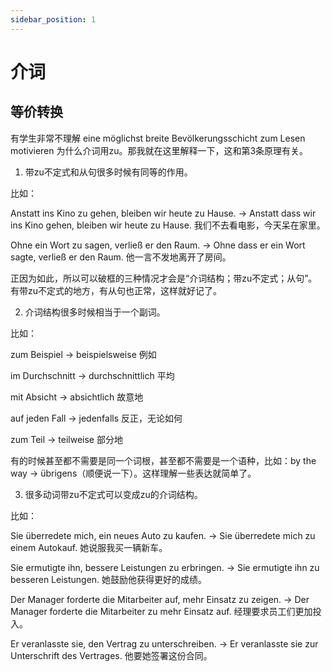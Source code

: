 ```yaml
---
sidebar_position: 1
---
```


# 介词



## 等价转换

有学生非常不理解 eine möglichst breite Bevölkerungsschicht zum Lesen motivieren 为什么介词用zu。那我就在这里解释一下，这和第3条原理有关。

1. 带zu不定式和从句很多时候有同等的作用。

比如：

Anstatt ins Kino zu gehen, bleiben wir heute zu Hause. → Anstatt dass wir ins Kino gehen, bleiben wir heute zu Hause. 我们不去看电影，今天呆在家里。

Ohne ein Wort zu sagen, verließ er den Raum. → Ohne dass er ein Wort sagte, verließ er den Raum. 他一言不发地离开了房间。

正因为如此，所以可以破框的三种情况才会是“介词结构；带zu不定式；从句”。有带zu不定式的地方，有从句也正常，这样就好记了。

2. 介词结构很多时候相当于一个副词。

比如：

zum Beispiel → beispielsweise 例如

im Durchschnitt → durchschnittlich 平均

mit Absicht → absichtlich 故意地

auf jeden Fall → jedenfalls 反正，无论如何

zum Teil → teilweise 部分地

有的时候甚至都不需要是同一个词根，甚至都不需要是一个语种，比如：by the way → übrigens（顺便说一下）。这样理解一些表达就简单了。

3. 很多动词带zu不定式可以变成zu的介词结构。

比如：

Sie überredete mich, ein neues Auto zu kaufen. → Sie überredete mich zu einem Autokauf. 她说服我买一辆新车。

Sie ermutigte ihn, bessere Leistungen zu erbringen. → Sie ermutigte ihn zu besseren Leistungen. 她鼓励他获得更好的成绩。

Der Manager forderte die Mitarbeiter auf, mehr Einsatz zu zeigen. → Der Manager forderte die Mitarbeiter zu mehr Einsatz auf. 经理要求员工们更加投入。

Er veranlasste sie, den Vertrag zu unterschreiben. → Er veranlasste sie zur Unterschrift des Vertrages. 他要她签署这份合同。
